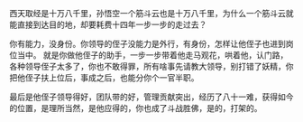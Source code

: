 西天取经是十万八千里，孙悟空一个筋斗云也是十万八千里，为什么一个筋斗云就能直接到达目的地，却要耗费十四年一步一步的走过去？​

你有能力，没身份。你领导的侄子没能力是外行，有身份，怎样让他侄子也进到岗位当中。
就是你做他侄子的助手，一步一步带着他走马观花，哄着他，认门路，各种领导侄子太多了，你也不敢得罪，所有啥事先请教大领导，别打错了妖精，你把他侄子扶上位后，事成之后，也能分你个一官半职。

最后是他侄子领导得好，团队带的好，管理贡献突出，经历了八十一难，获得如今的位置，是理所当然，是他应得的，你也成了斗战胜佛，是的，打架的。